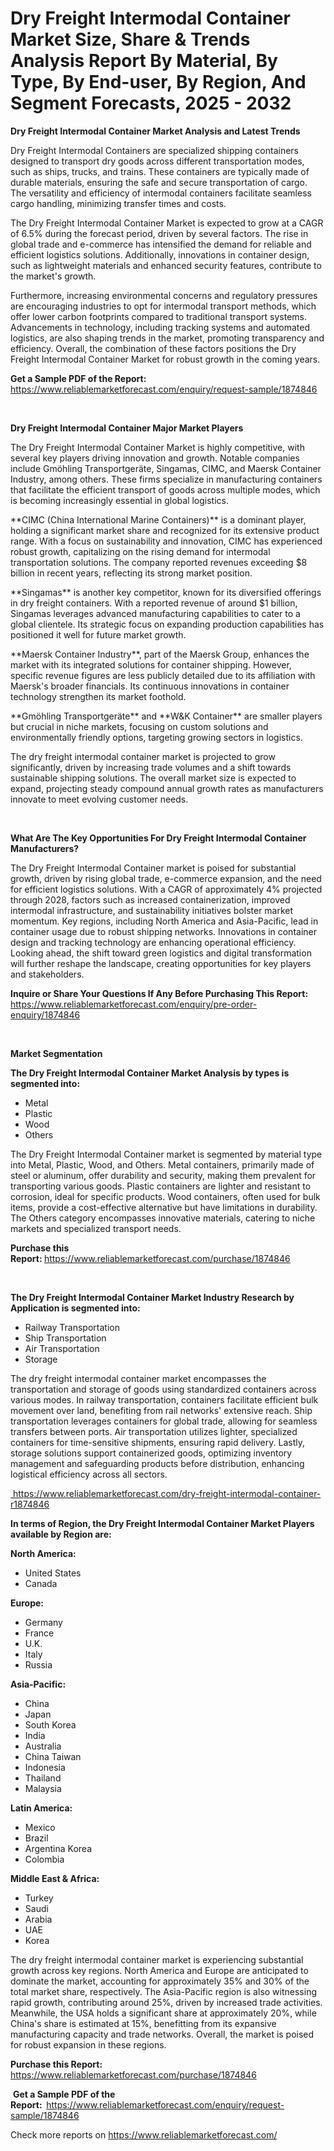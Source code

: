 <p><h1>Dry Freight Intermodal Container Market Size, Share & Trends Analysis Report By Material, By Type, By End-user, By Region, And Segment Forecasts, 2025 - 2032</h1></p><p><strong>Dry Freight Intermodal Container Market Analysis and Latest Trends</strong></p>
<p><p>Dry Freight Intermodal Containers are specialized shipping containers designed to transport dry goods across different transportation modes, such as ships, trucks, and trains. These containers are typically made of durable materials, ensuring the safe and secure transportation of cargo. The versatility and efficiency of intermodal containers facilitate seamless cargo handling, minimizing transfer times and costs.</p><p>The Dry Freight Intermodal Container Market is expected to grow at a CAGR of 6.5% during the forecast period, driven by several factors. The rise in global trade and e-commerce has intensified the demand for reliable and efficient logistics solutions. Additionally, innovations in container design, such as lightweight materials and enhanced security features, contribute to the market's growth. </p><p>Furthermore, increasing environmental concerns and regulatory pressures are encouraging industries to opt for intermodal transport methods, which offer lower carbon footprints compared to traditional transport systems. Advancements in technology, including tracking systems and automated logistics, are also shaping trends in the market, promoting transparency and efficiency. Overall, the combination of these factors positions the Dry Freight Intermodal Container Market for robust growth in the coming years.</p></p>
<p><strong>Get a Sample PDF of the Report:&nbsp;</strong> <a href="https://www.reliablemarketforecast.com/enquiry/request-sample/1874846?utm_campaign=2524&utm_medium=2&utm_source=Github&utm_content=ia&utm_term=28022025&utm_id=dry-freight-intermodal-container">https://www.reliablemarketforecast.com/enquiry/request-sample/1874846</a></p>
<p>&nbsp;</p>
<p><strong>Dry Freight Intermodal Container Major Market Players</strong></p>
<p><p>The Dry Freight Intermodal Container Market is highly competitive, with several key players driving innovation and growth. Notable companies include Gmöhling Transportgeräte, Singamas, CIMC, and Maersk Container Industry, among others. These firms specialize in manufacturing containers that facilitate the efficient transport of goods across multiple modes, which is becoming increasingly essential in global logistics.</p><p>**CIMC (China International Marine Containers)** is a dominant player, holding a significant market share and recognized for its extensive product range. With a focus on sustainability and innovation, CIMC has experienced robust growth, capitalizing on the rising demand for intermodal transportation solutions. The company reported revenues exceeding $8 billion in recent years, reflecting its strong market position.</p><p>**Singamas** is another key competitor, known for its diversified offerings in dry freight containers. With a reported revenue of around $1 billion, Singamas leverages advanced manufacturing capabilities to cater to a global clientele. Its strategic focus on expanding production capabilities has positioned it well for future market growth.</p><p>**Maersk Container Industry**, part of the Maersk Group, enhances the market with its integrated solutions for container shipping. However, specific revenue figures are less publicly detailed due to its affiliation with Maersk's broader financials. Its continuous innovations in container technology strengthen its market foothold.</p><p>**Gmöhling Transportgeräte** and **W&K Container** are smaller players but crucial in niche markets, focusing on custom solutions and environmentally friendly options, targeting growing sectors in logistics.</p><p>The dry freight intermodal container market is projected to grow significantly, driven by increasing trade volumes and a shift towards sustainable shipping solutions. The overall market size is expected to expand, projecting steady compound annual growth rates as manufacturers innovate to meet evolving customer needs.</p></p>
<p>&nbsp;</p>
<p><strong>What Are The Key Opportunities For Dry Freight Intermodal Container Manufacturers?</strong></p>
<p><p>The Dry Freight Intermodal Container market is poised for substantial growth, driven by rising global trade, e-commerce expansion, and the need for efficient logistics solutions. With a CAGR of approximately 4% projected through 2028, factors such as increased containerization, improved intermodal infrastructure, and sustainability initiatives bolster market momentum. Key regions, including North America and Asia-Pacific, lead in container usage due to robust shipping networks. Innovations in container design and tracking technology are enhancing operational efficiency. Looking ahead, the shift toward green logistics and digital transformation will further reshape the landscape, creating opportunities for key players and stakeholders.</p></p>
<p><strong>Inquire or Share Your Questions If Any Before Purchasing This Report:</strong> <a href="https://www.reliablemarketforecast.com/enquiry/pre-order-enquiry/1874846?utm_campaign=2524&utm_medium=2&utm_source=Github&utm_content=ia&utm_term=28022025&utm_id=dry-freight-intermodal-container">https://www.reliablemarketforecast.com/enquiry/pre-order-enquiry/1874846</a></p>
<p>&nbsp;</p>
<p><strong>Market Segmentation</strong></p>
<p><strong>The Dry Freight Intermodal Container Market Analysis by types is segmented into:</strong></p>
<p><ul><li>Metal</li><li>Plastic</li><li>Wood</li><li>Others</li></ul></p>
<p><p>The Dry Freight Intermodal Container market is segmented by material type into Metal, Plastic, Wood, and Others. Metal containers, primarily made of steel or aluminum, offer durability and security, making them prevalent for transporting various goods. Plastic containers are lighter and resistant to corrosion, ideal for specific products. Wood containers, often used for bulk items, provide a cost-effective alternative but have limitations in durability. The Others category encompasses innovative materials, catering to niche markets and specialized transport needs.</p></p>
<p><strong>Purchase this Report:&nbsp;</strong><a href="https://www.reliablemarketforecast.com/purchase/1874846?utm_campaign=2524&utm_medium=2&utm_source=Github&utm_content=ia&utm_term=28022025&utm_id=dry-freight-intermodal-container">https://www.reliablemarketforecast.com/purchase/1874846</a></p>
<p>&nbsp;</p>
<p><strong>The Dry Freight Intermodal Container Market Industry Research by Application is segmented into:</strong></p>
<p><ul><li>Railway Transportation</li><li>Ship Transportation</li><li>Air Transportation</li><li>Storage</li></ul></p>
<p><p>The dry freight intermodal container market encompasses the transportation and storage of goods using standardized containers across various modes. In railway transportation, containers facilitate efficient bulk movement over land, benefiting from rail networks' extensive reach. Ship transportation leverages containers for global trade, allowing for seamless transfers between ports. Air transportation utilizes lighter, specialized containers for time-sensitive shipments, ensuring rapid delivery. Lastly, storage solutions support containerized goods, optimizing inventory management and safeguarding products before distribution, enhancing logistical efficiency across all sectors.</p></p>
<p><a href="https://www.reliablemarketforecast.com/dry-freight-intermodal-container-r1874846?utm_campaign=2524&utm_medium=2&utm_source=Github&utm_content=ia&utm_term=28022025&utm_id=dry-freight-intermodal-container">&nbsp;https://www.reliablemarketforecast.com/dry-freight-intermodal-container-r1874846</a></p>
<p><strong>In terms of Region, the Dry Freight Intermodal Container Market Players available by Region are:</strong></p>
<p>
    <p> <strong> North America: </strong>
        <ul>
            <li>United States</li>
            <li>Canada</li>
        </ul>
        </p> 
    <p> <strong> Europe: </strong>
        <ul>
            <li>Germany</li>
            <li>France</li>
            <li>U.K.</li>
            <li>Italy</li>
            <li>Russia</li>
        </ul>
        </p> 
    <p> <strong> Asia-Pacific: </strong>
        <ul>
            <li>China</li>
            <li>Japan</li>
            <li>South Korea</li>
            <li>India</li>
            <li>Australia</li>
            <li>China Taiwan</li>
            <li>Indonesia</li>
            <li>Thailand</li>
            <li>Malaysia</li>
        </ul>
        </p> 
    <p> <strong> Latin America: </strong>
        <ul>
            <li>Mexico</li>
            <li>Brazil</li>
            <li>Argentina Korea</li>
            <li>Colombia</li>
        </ul>
        </p> 
    <p> <strong> Middle East & Africa: </strong>
        <ul>
            <li>Turkey</li>
            <li>Saudi</li>
            <li>Arabia</li>
            <li>UAE</li>
            <li>Korea</li>
        </ul>
    </p>
    </p>
<p><p>The dry freight intermodal container market is experiencing substantial growth across key regions. North America and Europe are anticipated to dominate the market, accounting for approximately 35% and 30% of the total market share, respectively. The Asia-Pacific region is also witnessing rapid growth, contributing around 25%, driven by increased trade activities. Meanwhile, the USA holds a significant share at approximately 20%, while China's share is estimated at 15%, benefitting from its expansive manufacturing capacity and trade networks. Overall, the market is poised for robust expansion in these regions.</p></p>
<p><strong>Purchase this Report: </strong><a href="https://www.reliablemarketforecast.com/purchase/1874846?utm_campaign=2524&utm_medium=2&utm_source=Github&utm_content=ia&utm_term=28022025&utm_id=dry-freight-intermodal-container">https://www.reliablemarketforecast.com/purchase/1874846</a></p>
<p>&nbsp;<strong>Get a Sample PDF of the Report:&nbsp;&nbsp;</strong><a href="https://www.reliablemarketforecast.com/enquiry/request-sample/1874846?utm_campaign=2524&utm_medium=2&utm_source=Github&utm_content=ia&utm_term=28022025&utm_id=dry-freight-intermodal-container">https://www.reliablemarketforecast.com/enquiry/request-sample/1874846</a></p>
<p><strong></strong></p>
<p>Check more reports on <a href="https://www.reliablemarketforecast.com/?utm_campaign=2524&utm_medium=2&utm_source=Github&utm_content=ia&utm_term=28022025&utm_id=dry-freight-intermodal-container">https://www.reliablemarketforecast.com/</a></p>